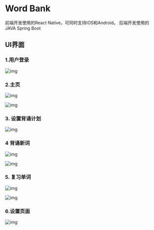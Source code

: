 
#  Word Bank
前端开发使用的React Native，可同时支持IOS和Android。
后端开发使用的JAVA Spring Boot

##  UI界面

### 1.用户登录

![img](https://github.com/LastNight1997wordapp/raw/master/img/用户登录.png)
 

### 2.主页

![img](https://github.com/LastNight1997wordapp/raw/master/img/主页1.png)

![img](https://github.com/LastNight1997wordapp/raw/master/img/主页2.png)

 

###  3. 设置背诵计划

![img](https://github.com/LastNight1997wordapp/raw/master/img/设置背诵计划.png)

 

### 4  背诵新词

![img](https://github.com/LastNight1997wordapp/raw/master/img/背诵新词.png)

![img](https://github.com/LastNight1997wordapp/raw/master/img/背诵新词2.png)

 

 

### 5. 复习单词

![img](https://github.com/LastNight1997wordapp/raw/master/img/复习单词.png)


![img](https://github.com/LastNight1997wordapp/raw/master/img/复习单词2.png)

 

 

### 6.设置页面

![img](https://github.com/LastNight1997wordapp/raw/master/img/设置页面.png)
